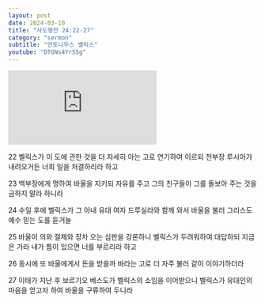 ```yaml
---
layout: post
date: 2024-03-10
title: "사도행전 24:22-27"
category: "sermon"
subtitle: "안토니우스 벨릭스"
youtube: "DTGNs4YrS5g"
---
```


<div class="youtube margin-large">
    <iframe src="https://www.youtube.com/embed/DTGNs4YrS5g" title="YouTube video player" frameborder="0" allow="accelerometer; autoplay; clipboard-write; encrypted-media; gyroscope; picture-in-picture; web-share" allowfullscreen></iframe>
</div>

22 벨릭스가 이 도에 관한 것을 더 자세히 아는 고로 연기하여 이르되 천부장 루시아가 내려오거든 너희 일을 처결하리라 하고

23 백부장에게 명하여 바울을 지키되 자유를 주고 그의 친구들이 그를 돌보아 주는 것을 금하지 말라 하니라

24 수일 후에 벨릭스가 그 아내 유대 여자 드루실라와 함께 와서 바울을 불러 그리스도 예수 믿는 도를 듣거늘

25 바울이 의와 절제와 장차 오는 심판을 강론하니 벨릭스가 두려워하여 대답하되 지금은 가라 내가 틈이 있으면 너를 부르리라 하고

26 동시에 또 바울에게서 돈을 받을까 바라는 고로 더 자주 불러 같이 이야기하더라

27 이태가 지난 후 보르기오 베스도가 벨릭스의 소임을 이어받으니 벨릭스가 유대인의 마음을 얻고자 하여 바울을 구류하여 두니라

